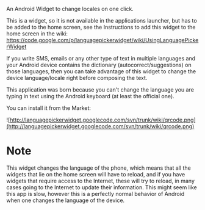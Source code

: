An Android Widget to change locales on one click.

This is a widget, so it is not available in the applications launcher, but has to be added to the home screen, see the Instructions to add this widget to the home screen in the wiki:
https://code.google.com/p/languagepickerwidget/wiki/UsingLanguagePickerWidget

If you write SMS, emails or any other type of text in multiple languages and your Android device contains the dictionary (autocorrect/suggestions) on those languages, then you can take advantage of this widget to change the device language/locale right before composing the text.

This application was born because you can't change the language you are typing in text using the Android keyboard (at least the official one).

You can install it from the Market:

![http://languagepickerwidget.googlecode.com/svn/trunk/wiki/qrcode.png](http://languagepickerwidget.googlecode.com/svn/trunk/wiki/qrcode.png)

# Note #


This widget changes the language of the phone, which means that all the widgets that lie on the home screen will have to reload, and if you have widgets that require access to the Internet, these will try to reload, in many cases going to the Internet to update their information. This might seem like this app is slow, however this is a perfectly normal behavior of Android when one changes the language of the device.